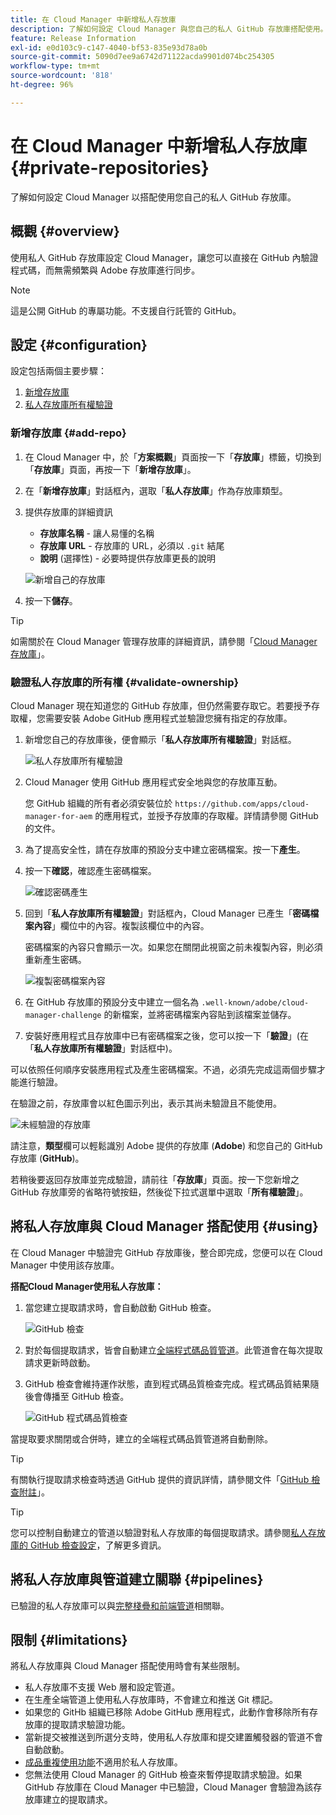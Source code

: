 ```yaml
---
title: 在 Cloud Manager 中新增私人存放庫
description: 了解如何設定 Cloud Manager 與您自己的私人 GitHub 存放庫搭配使用。
feature: Release Information
exl-id: e0d103c9-c147-4040-bf53-835e93d78a0b
source-git-commit: 5090d7ee9a6742d71122acda9901d074bc254305
workflow-type: tm+mt
source-wordcount: '818'
ht-degree: 96%

---
```



# 在 Cloud Manager 中新增私人存放庫 {#private-repositories}

了解如何設定 Cloud Manager 以搭配使用您自己的私人 GitHub 存放庫。

## 概觀 {#overview}

使用私人 GitHub 存放庫設定 Cloud Manager，讓您可以直接在 GitHub 內驗證程式碼，而無需頻繁與 Adobe 存放庫進行同步。

>[!NOTE]
>
>這是公開 GitHub 的專屬功能。不支援自行託管的 GitHub。

## 設定 {#configuration}

設定包括兩個主要步驟：

1. [新增存放庫](#add-repo)
1. [私人存放庫所有權驗證](#validate-ownership)



### 新增存放庫 {#add-repo}

1. 在 Cloud Manager 中，於「**方案概觀**」頁面按一下「**存放庫**」標籤，切換到「**存放庫**」頁面，再按一下「**新增存放庫**」。

1. 在「**新增存放庫**」對話框內，選取「**私人存放庫**」作為存放庫類型。

1. 提供存放庫的詳細資訊

   * **存放庫名稱** - 讓人易懂的名稱
   * **存放庫 URL** - 存放庫的 URL，必須以 `.git` 結尾
   * **說明** (選擇性) - 必要時提供存放庫更長的說明

   ![新增自己的存放庫](/help/assets/repositories/add-own-github.png)

1. 按一下&#x200B;**儲存**。

>[!TIP]
>
>如需關於在 Cloud Manager 管理存放庫的詳細資訊，請參閱「[Cloud Manager 存放庫](/help/managing-code/managing-repositories.md)」。



### 驗證私人存放庫的所有權 {#validate-ownership}

Cloud Manager 現在知道您的 GitHub 存放庫，但仍然需要存取它。若要授予存取權，您需要安裝 Adobe GitHub 應用程式並驗證您擁有指定的存放庫。

1. 新增您自己的存放庫後，便會顯示「**私人存放庫所有權驗證**」對話框。

   ![私人存放庫所有權驗證](/help/assets/repositories/private-repo-validate.png)

1. Cloud Manager 使用 GitHub 應用程式安全地與您的存放庫互動。

   您 GitHub 組織的所有者必須安裝位於 `https://github.com/apps/cloud-manager-for-aem` 的應用程式，並授予存放庫的存取權。詳情請參閱 GitHub 的文件。

1. 為了提高安全性，請在存放庫的預設分支中建立密碼檔案。按一下&#x200B;**產生**。

1. 按一下&#x200B;**確認**，確認產生密碼檔案。

   ![確認密碼產生](/help/assets/repositories/confirm-generation.png)

1. 回到「**私人存放庫所有權驗證**」對話框內，Cloud Manager 已產生「**密碼檔案內容**」欄位中的內容。複製該欄位中的內容。

   密碼檔案的內容只會顯示一次。如果您在關閉此視窗之前未複製內容，則必須重新產生密碼。

   ![複製密碼檔案內容](/help/assets/repositories/new-secret.png)

1. 在 GitHub 存放庫的預設分支中建立一個名為 `.well-known/adobe/cloud-manager-challenge` 的新檔案，並將密碼檔案內容貼到該檔案並儲存。

1. 安裝好應用程式且存放庫中已有密碼檔案之後，您可以按一下「**驗證**」(在「**私人存放庫所有權驗證**」對話框中)。

可以依照任何順序安裝應用程式及產生密碼檔案。不過，必須先完成這兩個步驟才能進行驗證。

在驗證之前，存放庫會以紅色圖示列出，表示其尚未驗證且不能使用。

![未經驗證的存放庫](/help/assets/repositories/unvalidated-repo.png)

請注意，**類型**&#x200B;欄可以輕鬆識別 Adobe 提供的存放庫 (**Adobe**) 和您自己的 GitHub 存放庫 (**GitHub**)。

若稍後要返回存放庫並完成驗證，請前往「**存放庫**」頁面。按一下您新增之 GitHub 存放庫旁的省略符號按鈕，然後從下拉式選單中選取「**所有權驗證**」。



## 將私人存放庫與 Cloud Manager 搭配使用 {#using}

在 Cloud Manager 中驗證完 GitHub 存放庫後，整合即完成，您便可以在 Cloud Manager 中使用該存放庫。

**搭配Cloud Manager使用私人存放庫：**

1. 當您建立提取請求時，會自動啟動 GitHub 檢查。

   ![GitHub 檢查](/help/assets/repositories/github-checks.png)

1. 對於每個提取請求，皆會自動建立[全端程式碼品質管道](/help/using/managing-pipelines.md)。此管道會在每次提取請求更新時啟動。

1. GitHub 檢查會維持運作狀態，直到程式碼品質檢查完成。程式碼品質結果隨後會傳播至 GitHub 檢查。

   ![GitHub 程式碼品質檢查](/help/assets/repositories/github-code-quality.png)

當提取要求關閉或合併時，建立的全端程式碼品質管道將自動刪除。

>[!TIP]
>
>有關執行提取請求檢查時透過 GitHub 提供的資訊詳情，請參閱文件「[GitHub 檢查附註](github-annotations.md)」。

>[!TIP]
>
>您可以控制自動建立的管道以驗證對私人存放庫的每個提取請求。請參閱[私人存放庫的 GitHub 檢查設定](github-check-config.md)，了解更多資訊。



## 將私人存放庫與管道建立關聯 {#pipelines}

已驗證的私人存放庫可以與[完整棧疊和前端管道](/help/overview/ci-cd-pipelines.md)相關聯。



## 限制 {#limitations}

將私人存放庫與 Cloud Manager 搭配使用時會有某些限制。

* 私人存放庫不支援 Web 層和設定管道。
* 在生產全端管道上使用私人存放庫時，不會建立和推送 Git 標記。
* 如果您的 GitHb 組織已移除 Adobe GitHub 應用程式，此動作會移除所有存放庫的提取請求驗證功能。
* 當新提交被推送到所選分支時，使用私人存放庫和提交建置觸發器的管道不會自動啟動。
* [成品重複使用功能](/help/getting-started/project-setup.md#build-artifact-reuse)不適用於私人存放庫。
* 您無法使用 Cloud Manager 的 GitHub 檢查來暫停提取請求驗證。如果 GitHub 存放庫在 Cloud Manager 中已驗證，Cloud Manager 會驗證為該存放庫建立的提取請求。
